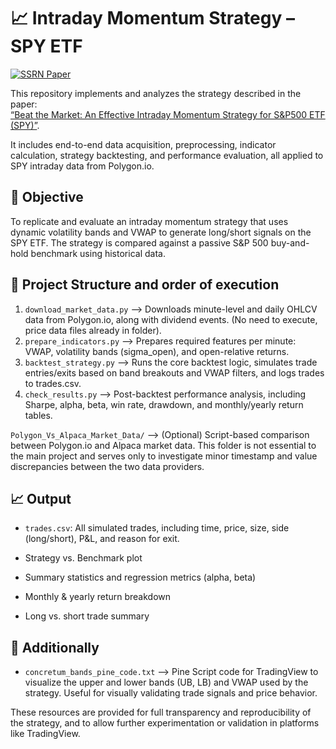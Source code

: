 # 📈 Intraday Momentum Strategy – SPY ETF
[![SSRN Paper](https://img.shields.io/badge/Paper-SSRN-blue)](https://papers.ssrn.com/sol3/papers.cfm?abstract_id=4824172)

This repository implements and analyzes the strategy described in the paper:  
[“Beat the Market: An Effective Intraday Momentum Strategy for S&P500 ETF (SPY)”](https://papers.ssrn.com/sol3/papers.cfm?abstract_id=4824172).

It includes end-to-end data acquisition, preprocessing, indicator calculation, strategy backtesting, and performance evaluation, all applied to SPY intraday data from Polygon.io.


## 🎯 Objective

To replicate and evaluate an intraday momentum strategy that uses dynamic volatility bands and VWAP to generate long/short signals on the SPY ETF. The strategy is compared against a passive S&P 500 buy-and-hold benchmark using historical data.


## 🧱 Project Structure and order of execution

1. `download_market_data.py`   -->	 Downloads minute-level and daily OHLCV data from Polygon.io, along with dividend events. (No need to execute, price data files already in folder).
2. `prepare_indicators.py`	   -->   Prepares required features per minute: VWAP, volatility bands (sigma_open), and open-relative returns.
3. `backtest_strategy.py`	   -->   Runs the core backtest logic, simulates trade entries/exits based on band breakouts and VWAP filters, and logs trades to trades.csv.
4. `check_results.py`	       -->   Post-backtest performance analysis, including Sharpe, alpha, beta, win rate, drawdown, and monthly/yearly return tables.

`Polygon_Vs_Alpaca_Market_Data/` --> (Optional) Script-based comparison between Polygon.io and Alpaca market data. This folder is not essential to the main project and serves only to investigate minor timestamp and value discrepancies between the two data providers.



## 📈 Output

- `trades.csv`: All simulated trades, including time, price, size, side (long/short), P&L, and reason for exit.

- Strategy vs. Benchmark plot

- Summary statistics and regression metrics (alpha, beta)

- Monthly & yearly return breakdown

- Long vs. short trade summary


## 📎 Additionally

- `concretum_bands_pine_code.txt`   -->   Pine Script code for TradingView to visualize the upper and lower bands (UB, LB) and VWAP used by the strategy. Useful for visually validating trade signals and price behavior.


These resources are provided for full transparency and reproducibility of the strategy, and to allow further experimentation or validation in platforms like TradingView.

